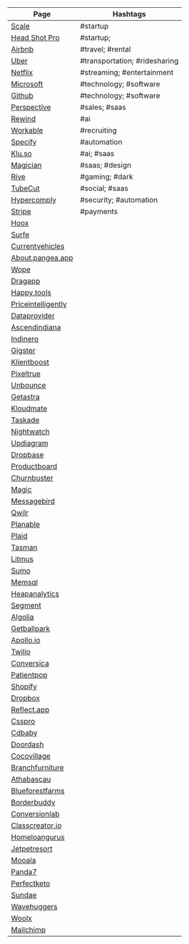 | Page                                                     | Hashtags                      |
| -------------------------------------------------------- | ----------------------------- |
| [Scale](https://www.scale.ai)                            | #startup                      |
| [Head Shot Pro](https://www.headshotpro.com)             | #startup;                     |
| [Airbnb](https://www.airbnb.com)                         | #travel; #rental              |
| [Uber](https://www.uber.com)                             | #transportation; #ridesharing |
| [Netflix](https://www.netflix.com)                       | #streaming; #entertainment    |
| [Microsoft](https://www.microsoft.com)                   | #technology; #software        |
| [Github](https://www.github.com)                         | #technology; #software        |
| [Perspective](https://www.perspective.co)                | #sales; #saas                 |
| [Rewind](https://www.rewind.ai)                          | #ai                           |
| [Workable](https://www.workable.com)                     | #recruiting                   |
| [Specify](https://specifyapp.com)                        | #automation                   |
| [Klu.so](https://klu.so)                                 | #ai; #saas                    |
| [Magician](https://magician.design)                      | #saas; #design                |
| [Rive](https://rive.app)                                 | #gaming; #dark                |
| [TubeCut](https://tubecut.app)                           | #social; #saas                |
| [Hypercomply](https://www.hypercomply.com)               | #security; #automation        |
| [Stripe](https://www.stripe.com)                         | #payments                     |
| [Hoox](https://www.hoox.co)                              |                               |
| [Surfe](https://www.surfe.com)                           |                               |
| [Currentvehicles](https://www.currentvehicles.com)       |                               |
| [About.pangea.app](https://www.about.pangea.app)         |                               |
| [Wope](https://www.wope.com)                             |                               |
| [Dragapp](https://www.dragapp.com)                       |                               |
| [Happy.tools](https://www.happy.tools)                   |                               |
| [Priceintelligently](https://www.priceintelligently.com) |                               |
| [Dataprovider](https://www.dataprovider.com)             |                               |
| [Ascendindiana](http://www.ascendindiana.com)            |                               |
| [Indinero](http://www.indinero.com)                      |                               |
| [Gigster](https://www.gigster.com)                       |                               |
| [Klientboost](https://www.klientboost.com)               |                               |
| [Pixeltrue](https://www.pixeltrue.com)                   |                               |
| [Unbounce](https://www.unbounce.com)                     |                               |
| [Getastra](https://www.getastra.com)                     |                               |
| [Kloudmate](https://www.kloudmate.com)                   |                               |
| [Taskade](https://www.taskade.com)                       |                               |
| [Nightwatch](https://www.nightwatch.io)                  |                               |
| [Updiagram](https://www.updiagram.com)                   |                               |
| [Dropbase](https://www.dropbase.io)                      |                               |
| [Productboard](https://www.productboard.com)             |                               |
| [Churnbuster](https://www.churnbuster.io)                |                               |
| [Magic](https://www.magic.link)                          |                               |
| [Messagebird](https://www.messagebird.com)               |                               |
| [Qwilr](https://www.qwilr.com)                           |                               |
| [Planable](https://www.planable.io)                      |                               |
| [Plaid](https://www.plaid.com)                           |                               |
| [Tasman](https://www.tasman.io)                          |                               |
| [Litmus](https://www.litmus.com)                         |                               |
| [Sumo](https://www.sumo.com)                             |                               |
| [Memsql](http://www.memsql.com)                          |                               |
| [Heapanalytics](https://www.heapanalytics.com)           |                               |
| [Segment](https://www.segment.com)                       |                               |
| [Algolia](https://www.algolia.com)                       |                               |
| [Getballpark](https://www.getballpark.com)                |                               |
| [Apollo.io](https://www.apollo.io)                       |                               |
| [Twilio](https://www.twilio.com)                         |                               |
| [Conversica](https://info.conversica.com)       |                               |
| [Patientpop](https://compare.patientpop.com)             |                               |
| [Shopify](https://www.shopify.com)            |                               |
| [Dropbox](https://www.dropbox.com)                       |                               |
| [Reflect.app](https://www.reflect.app)                   |                               |
| [Csspro](https://www.csspro.com)                         |                               |
| [Cdbaby](https://www.cdbaby.com)                         |                               |
| [Doordash](https://www.doordash.com)                     |                               |
| [Cocovillage](https://www.cocovillage.ca)                |                               |
| [Branchfurniture](https://www.branchfurniture.ca)        |                               |
| [Athabascau](https://www.athabascau.ca)                  |                               |
| [Blueforestfarms](https://www.blueforestfarms.com)       |                               |
| [Borderbuddy](https://www.borderbuddy.com)               |                               |
| [Conversionlab](https://www.conversionlab.no)            |                               |
| [Classcreator.io](https://www.classcreator.io)           |                               |
| [Homeloangurus](https://www.homeloangurus.com)           |                               |
| [Jetpetresort](https://www.jetpetresort.com)             |                               |
| [Mooala](https://www.mooala.com)                         |                               |
| [Panda7](https://www.panda7.ca)                          |                               |
| [Perfectketo](https://www.perfectketo.com)               |                               |
| [Sundae](https://www.sundae.com)                         |                               |
| [Wavehuggers](https://www.wavehuggers.com)               |                               |
| [Woolx](https://www.woolx.com)                           |                               |
| [Mailchimp](https://www.mailchimp.com)                   |                               |
